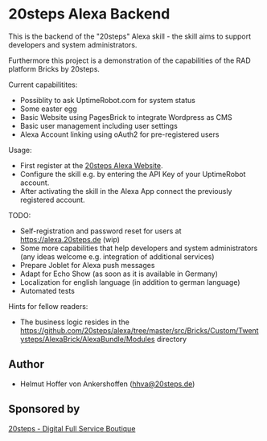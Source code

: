20steps Alexa Backend
=====================

This is the backend of the "20steps" Alexa skill - the skill aims to support developers and system administrators. 

Furthermore this project is a demonstration of the capabilities of the RAD platform Bricks by 20steps.

Current capabilitites:
* Possiblity to ask UptimeRobot.com for system status
* Some easter egg
* Basic Website using PagesBrick to integrate Wordpress as CMS
* Basic user management including user settings
* Alexa Account linking using oAuth2 for pre-registered users

Usage:
* First register at the <a href="https://alexa.20steps.de">20steps Alexa Website</a>.
* Configure the skill e.g. by entering the API Key of your UptimeRobot account.
* After activating the skill in the Alexa App connect the previously registered account.

TODO:
* Self-registration and password reset for users at https://alexa.20steps.de  (wip)
* Some more capabilities that help developers and system administrators (any ideas welcome e.g. integration of additional services)
* Prepare Joblet for Alexa push messages
* Adapt for Echo Show (as soon as it is available in Germany)
* Localization for english language (in addition to german language)
* Automated tests

Hints for fellow readers:
* The business logic resides in the https://github.com/20steps/alexa/tree/master/src/Bricks/Custom/Twentysteps/AlexaBrick/AlexaBundle/Modules directory

## Author

* Helmut Hoffer von Ankershoffen (hhva@20steps.de)

## Sponsored by
<a href="https://20steps.de">20steps - Digital Full Service Boutique</a>

[1]:  https://github.com/20steps/bricks-installer
[2]:  https://symfony.com/
[3]:  https://api-platform.com/
[4]:  https://wordpress.org/
[5]:  http://lucene.apache.org/solr/
[6]:  https://angularjs.org/
[7]:  https://ionicframework.com/
[8]:  https://packagist.org/
[9]:  https://20steps.de

[20]:  https://symfony.com/doc/current/bundles/SensioFrameworkExtraBundle/index.html
[21]:  https://symfony.com/doc/3.2/doctrine.html
[22]:  https://symfony.com/doc/3.2/templating.html
[23]:  https://symfony.com/doc/3.2/security.html
[24]:  https://symfony.com/doc/3.2/email.html
[25]:  https://symfony.com/doc/3.2/logging.html
[26]:  https://symfony.com/doc/3.2/assetic/asset_management.html
[27]:  https://symfony.com/doc/current/bundles/SensioGeneratorBundle/index.html

